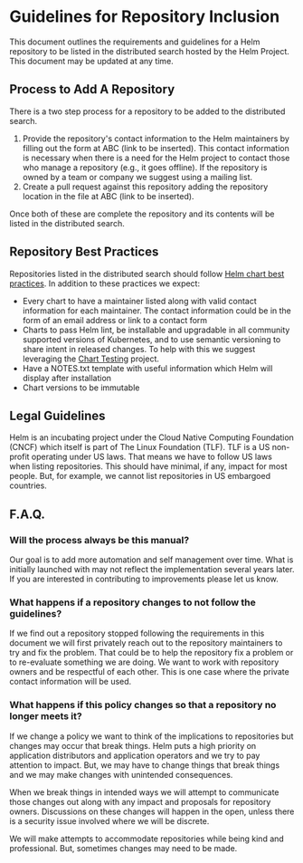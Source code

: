 # Guidelines for Repository Inclusion

This document outlines the requirements and guidelines for a Helm repository to
be listed in the distributed search hosted by the Helm Project. This document
may be updated at any time.

## Process to Add A Repository

There is a two step process for a repository to be added to the distributed
search.

1. Provide the repository's contact information to the Helm maintainers by filling
out the form at ABC (link to be inserted). This contact information is necessary
when there is a need for the Helm project to contact those who manage a repository
(e.g., it goes offline). If the repository is owned by a team or company we suggest
using a mailing list.
2. Create a pull request against this repository adding the repository location
in the file at ABC (link to be inserted).

Once both of these are complete the repository and its contents will be listed
in the distributed search.

## Repository Best Practices

Repositories listed in the distributed search should follow
[Helm chart best practices](https://docs.helm.sh/chart_best_practices/).
In addition to these practices we expect:

* Every chart to have a maintainer listed along with valid contact information
for each maintainer. The contact information could be in the form of an email
address or link to a contact form
* Charts to pass Helm lint, be installable and upgradable in all community
supported versions of Kubernetes, and to use semantic versioning to share
intent in released changes. To help with this we suggest leveraging the
[Chart Testing](https://github.com/helm/chart-testing) project.
* Have a NOTES.txt template with useful information which Helm will display
after installation
* Chart versions to be immutable

## Legal Guidelines

Helm is an incubating project under the Cloud Native Computing Foundation (CNCF)
which itself is part of The Linux Foundation (TLF). TLF is a US non-profit operating
under US laws. That means we have to follow US laws when listing repositories.
This should have minimal, if any, impact for most people. But, for example, we
cannot list repositories in US embargoed countries.

## F.A.Q.

### Will the process always be this manual?

Our goal is to add more automation and self management over time. What is initially
launched with may not reflect the implementation several years later. If you are
interested in contributing to improvements please let us know.

### What happens if a repository changes to not follow the guidelines?

If we find out a repository stopped following the requirements in this document
we will first privately reach out to the repository maintainers to try and fix
the problem. That could be to help the repository fix a problem or to
re-evaluate something we are doing. We want to work with repository owners and
be respectful of each other. This is one case where the private contact information
will be used.

### What happens if this policy changes so that a repository no longer meets it?

If we change a policy we want to think of the implications to repositories but
changes may occur that break things. Helm puts a high priority on application
distributors and application operators and we try to pay attention to impact.
But, we may have to change things that break things and we may make changes with
unintended consequences.

When we break things in intended ways we will attempt to communicate those changes
out along with any impact and proposals for repository owners. Discussions on
these changes will happen in the open, unless there is a security issue involved
where we will be discrete.

We will make attempts to accommodate repositories while being kind and professional.
But, sometimes changes may need to be made.
